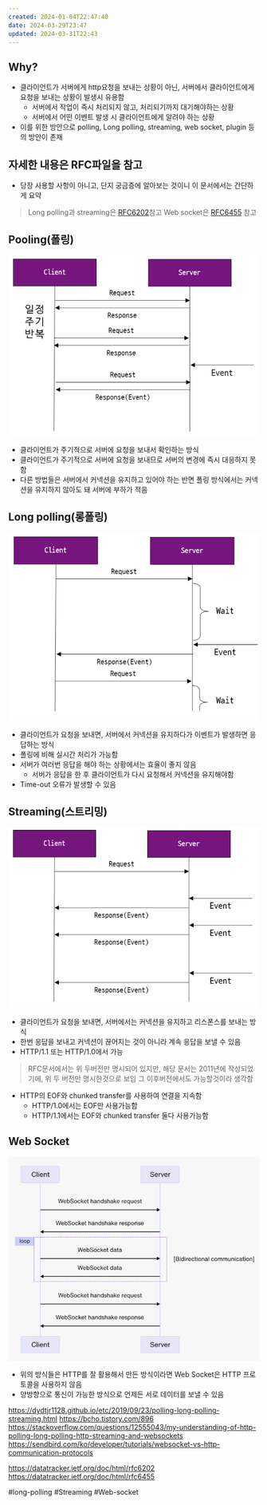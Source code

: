 ```yaml
---
created: 2024-01-04T22:47:40
date: 2024-03-29T23:47
updated: 2024-03-31T22:43
---
```

## Why?
- 클라이언트가 서버에게 http요청을 보내는 상황이 아닌, 서버에서 클라이언트에게 요청을 보내는 상황이 발생시 유용함
	- 서버에서 작업이 즉시 처리되지 않고, 처리되기까지 대기해야하는 상황
	- 서버에서 어떤 이벤트 발생 시 클라이언트에게 알려야 하는 상황
- 이를 위한 방안으로 polling, Long polling, streaming, web socket, plugin 등의 방안이 존재

## 자세한 내용은 RFC파일을 참고
- 당장 사용할 사항이 아니고, 단지 궁금증에 알아보는 것이니  이 문서에서는 간단하게 요약
> Long polling과 streaming은 [RFC6202](https://datatracker.ietf.org/doc/html/rfc6202)참고
> Web socket은 [RFC6455](https://datatracker.ietf.org/doc/html/rfc6455) 참고

## Pooling(폴링)

![center|400](real-resource-image/Pasted%20image%2020240329225214.png)
- 클라이언트가 주기적으로 서버에 요청을 보내서 확인하는 방식
- 클라이언트가 주기적으로 서버에 요청을 보내므로 서버의 변경에 즉시 대응하지 못함
- 다른 방법들은 서버에서 커넥션을 유지하고 있어야 하는 반면 폴링 방식에서는 커넥션을 유지하지 않아도 돼 서버에 부하가 적음

## Long polling(롱폴링)

![center|600](real-resource-image/Pasted%20image%2020240329225407.png)
- 클라이언트가 요청을 보내면, 서버에서 커넥션을 유지하다가 이벤트가 발생하면 응답하는 방식
- 폴링에 비해 실시간 처리가 가능함
- 서버가 여러번 응답을 해야 하는 상황에서는 효율이 좋지 않음
	- 서버가 응답을 한 후 클라이언트가 다시 요청해서 커넥션을 유지해야함
- Time-out 오류가 발생할 수 있음

## Streaming(스트리밍)
![center|600](real-resource-image/Pasted%20image%2020240329230355.png)
- 클라이언트가 요청을 보내면, 서버에서는 커넥션을 유지하고 리스폰스를 보내는 방식
- 한번 응답을 보내고 커넥션이 끊어지는 것이 아니라 계속 응답을 보낼 수 있음
- HTTP/1.1 또는 HTTP/1.0에서 가능
> RFC문서에서는 위 두버전만 명시되어 있지만, 해당 문서는 2011년에 작성되었기에, 위 두 버전만 명시한것으로 보임
> 그 이후버전에서도 가능할것이라 생각함
- HTTP의 EOF와 chunked transfer를 사용하여 연결을 지속함
	- HTTP/1.0에서는 EOF만 사용가능함
	- HTTP/1.1에서는 EOF와 chunked transfer 둘다 사용가능함

## Web Socket

![center|600](real-resource-image/Pasted%20image%2020240329231640.png)

- 위의 방식들은 HTTP를 잘 활용해서 만든 방식이라면 Web Socket은 HTTP 프로토콜을 사용하지 않음
- 양방향으로 통신이 가능한 방식으로 언제든 서로 데이터를 보낼 수 있음


https://dydtjr1128.github.io/etc/2019/09/23/polling-long-polling-streaming.html
https://bcho.tistory.com/896
https://stackoverflow.com/questions/12555043/my-understanding-of-http-polling-long-polling-http-streaming-and-websockets
https://sendbird.com/ko/developer/tutorials/websocket-vs-http-communication-protocols

https://datatracker.ietf.org/doc/html/rfc6202
https://datatracker.ietf.org/doc/html/rfc6455


#long-polling
#Streaming
#Web-socket
